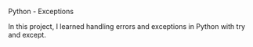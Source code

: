 Python - Exceptions

In this project, I learned handling errors and exceptions in Python with try and except.

